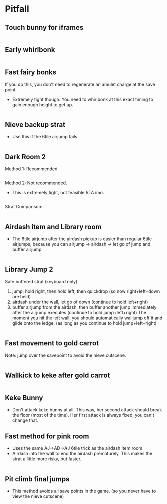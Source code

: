 # Pitfall

## Touch bunny for iframes

<img class='gfyitem' data-id='GreenDisguisedBlesbok'/>

## Early whirlbonk

<img class='gfyitem' data-id='UnfoldedIncompleteAlpineroadguidetigerbeetle'/>

## Fast fairy bonks
If you do this, you don't need to regenerate an amulet charge at the save point.
* Extremely tight though. You need to whirlbonk at this exact timing to gain enough height to get up.

<img class='gfyitem' data-id='PoorEagerIrukandjijellyfish'/>

## Nieve backup strat
* Use this if the 6tile airjump fails.

<img class='gfyitem' data-id='NextCarefreeAcouchi'/>

## Dark Room 2

Method 1: Recommended

<img class='gfyitem' data-id='ConstantEnergeticLeech'/>

Method 2: Not recommended.
* This is extremely tight, not feasible RTA imo.
<img class='gfyitem' data-id='InbornAdmirableAsiaticmouflon'/>

Strat Comparison:

<img class='gfyitem' data-id='UnfinishedIdealisticEmu'/>

## Airdash item and Library room
* The 6tile airjump after the airdash pickup is easier than regular 6tile airjumps, because you can airjump -> airdash -> let go of jump and buffer airjump

<img class='gfyitem' data-id='BareWeeBison'/>

## Library Jump 2
Safe buffered strat (keyboard only)
1. jump, hold right, then hold left, then quickdrop (so now right+left+down are held)
2. airdash under the wall, let go of down (continue to hold left+right)
3. buffer airjump from the airdash, then buffer another jump immediately after the airjump executes (continue to hold jump+left+right)
The moment you hit the left wall, you should automatically walljump off it and glide onto the ledge. (as long as you continue to hold jump+left+right)

<img class='gfyitem' data-id='DismalEmbarrassedGermanshepherd'/>

## Fast movement to gold carrot
Note: jump over the savepoint to avoid the nieve cutscene.

<img class='gfyitem' data-id='CircularHonorableAnkole'/>

## Wallkick to keke after gold carrot

<img class='gfyitem' data-id='OffensiveWeightyGelding'/>

## Keke Bunny
* Don't attack keke bunny at all. This way, her second attack should break the floor (most of the time). Her first attack is always fixed, you can't change that.

## Fast method for pink room
* Uses the same AJ->AD->AJ 6tile trick as the airdash item room.
* Airdash into the wall to end the airdash prematurely. This makes the strat a little more risky, but faster.

<img class='gfyitem' data-id='JauntyWideEarthworm'/>

## Pit climb final jumps
* This method avoids all save points in the game. (so you never have to view the nieve cutscene)

<img class='gfyitem' data-id='FlippantBleakFiddlercrab'/>
